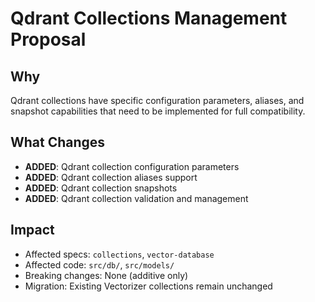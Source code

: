 # Qdrant Collections Management Proposal

## Why

Qdrant collections have specific configuration parameters, aliases, and snapshot capabilities that need to be implemented for full compatibility.

## What Changes

- **ADDED**: Qdrant collection configuration parameters
- **ADDED**: Qdrant collection aliases support
- **ADDED**: Qdrant collection snapshots
- **ADDED**: Qdrant collection validation and management

## Impact

- Affected specs: `collections`, `vector-database`
- Affected code: `src/db/`, `src/models/`
- Breaking changes: None (additive only)
- Migration: Existing Vectorizer collections remain unchanged
